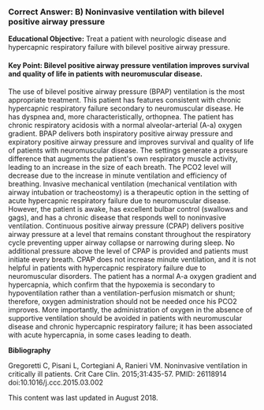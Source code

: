 
### Correct Answer: B) Noninvasive ventilation with bilevel positive airway pressure 

**Educational Objective:** Treat a patient with neurologic disease and hypercapnic respiratory failure with bilevel positive airway pressure.

#### **Key Point:** Bilevel positive airway pressure ventilation improves survival and quality of life in patients with neuromuscular disease.

The use of bilevel positive airway pressure (BPAP) ventilation is the most appropriate treatment. This patient has features consistent with chronic hypercapnic respiratory failure secondary to neuromuscular disease. He has dyspnea and, more characteristically, orthopnea. The patient has chronic respiratory acidosis with a normal alveolar-arterial (A-a) oxygen gradient. BPAP delivers both inspiratory positive airway pressure and expiratory positive airway pressure and improves survival and quality of life of patients with neuromuscular disease. The settings generate a pressure difference that augments the patient's own respiratory muscle activity, leading to an increase in the size of each breath. The PCO2 level will decrease due to the increase in minute ventilation and efficiency of breathing.
Invasive mechanical ventilation (mechanical ventilation with airway intubation or tracheostomy) is a therapeutic option in the setting of acute hypercapnic respiratory failure due to neuromuscular disease. However, the patient is awake, has excellent bulbar control (swallows and gags), and has a chronic disease that responds well to noninvasive ventilation.
Continuous positive airway pressure (CPAP) delivers positive airway pressure at a level that remains constant throughout the respiratory cycle preventing upper airway collapse or narrowing during sleep. No additional pressure above the level of CPAP is provided and patients must initiate every breath. CPAP does not increase minute ventilation, and it is not helpful in patients with hypercapnic respiratory failure due to neuromuscular disorders.
The patient has a normal A-a oxygen gradient and hypercapnia, which confirm that the hypoxemia is secondary to hypoventilation rather than a ventilation-perfusion mismatch or shunt; therefore, oxygen administration should not be needed once his PCO2 improves. More importantly, the administration of oxygen in the absence of supportive ventilation should be avoided in patients with neuromuscular disease and chronic hypercapnic respiratory failure; it has been associated with acute hypercapnia, in some cases leading to death.

**Bibliography**

Gregoretti C, Pisani L, Cortegiani A, Ranieri VM. Noninvasive ventilation in critically ill patients. Crit Care Clin. 2015;31:435-57. PMID: 26118914 doi:10.1016/j.ccc.2015.03.002

This content was last updated in August 2018.